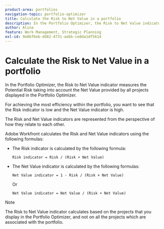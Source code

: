 ```yaml
---
product-area: portfolios
navigation-topic: portfolio-optimizer
title: Calculate the Risk to Net Value in a portfolio
description: In the Portfolio Optimizer, the Risk to Net Value indicator measures the Potential Risk taking into account the Net Value provided by all projects displayed in the Portfolio Optimizer.
author: Alina
feature: Work Management, Strategic Planning
exl-id: 9e86f6eb-dd82-4731-aebb-ce8da1df5614
---
```

# Calculate the Risk to Net Value in a portfolio

In the Portfolio Optimizer, the Risk to Net Value indicator measures the Potential Risk taking into account the Net Value provided by all projects displayed in the Portfolio Optimizer.&nbsp;

For achieving the most efficiency within the portfolio, you want to see that the Risk indicator is low and the Net Value indicator is high.&nbsp;

The Risk and Net Value indicators are represented from the perspective of how they relate to each other.

Adobe Workfront calculates the Risk and Net Value indicators using the following formulas:

* The Risk indicator is calculated by the following formula:

  ```
  Risk indicator = Risk / (Risk + Net Value)
  ```

* The Net Value indicator is calculated by the following formulas:

  ```
  Net Value indicator = 1 - Risk / (Risk + Net Value)
  ```

  Or

  ```
  Net Value indicator = Net Value / (Risk + Net Value)
  ```

>[!NOTE]
>
>The Risk to Net Value indicator calculates based on the projects that you display in the Portfolio Optimizer, and not on all the projects which are associated with the portfolio.&nbsp;
